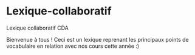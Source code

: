 # Lexique-collaboratif
Lexique collaboratif CDA

Bienvenue à tous ! Ceci est un lexique reprenant les principaux points de vocabulaire en relation avec nos cours cette année :)